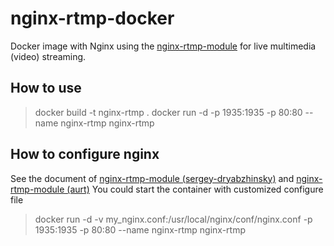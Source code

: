 # nginx-rtmp-docker
Docker image with Nginx using the [nginx-rtmp-module](https://github.com/sergey-dryabzhinsky/nginx-rtmp-module) for live multimedia (video) streaming.

## How to use
>docker build -t nginx-rtmp .
docker run -d -p 1935:1935 -p 80:80 --name nginx-rtmp nginx-rtmp
## How to configure nginx
See the document of [nginx-rtmp-module (sergey-dryabzhinsky)](https://github.com/sergey-dryabzhinsky/nginx-rtmp-module) and [nginx-rtmp-module (aurt)](https://github.com/arut/nginx-rtmp-module)
You could start the container with customized configure file
>docker run -d -v my_nginx.conf:/usr/local/nginx/conf/nginx.conf -p 1935:1935 -p 80:80 --name nginx-rtmp nginx-rtmp
